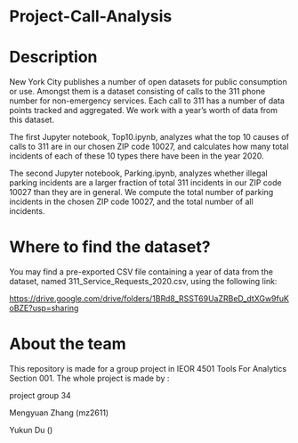 # Project-Call-Analysis

# Description
New York City publishes a number of open datasets for public consumption or use. Amongst them is a dataset consisting of calls to the 311 phone number for non-emergency services. Each call to 311 has a number of data points tracked and aggregated. We work with a year’s worth of data from this dataset.

The first Jupyter notebook, Top10.ipynb, analyzes what the top 10 causes of calls to 311 are in our chosen ZIP code 10027, and calculates how many total incidents of each of these 10 types there have been in the year 2020. 

The second Jupyter notebook, Parking.ipynb, analyzes whether illegal parking incidents are a larger fraction of total 311 incidents in our ZIP code 10027 than they are in general. We compute the total number of parking incidents in the chosen ZIP code 10027, and the total number of all incidents.

# Where to find the dataset?
You may find a pre-exported CSV file containing a year of data from the dataset, named 311_Service_Requests_2020.csv, using the following link:

https://drive.google.com/drive/folders/1BRd8_RSST69UaZRBeD_dtXGw9fuKoBZE?usp=sharing

# About the team
This repository is made for a group project in IEOR 4501 Tools For Analytics Section 001. The whole project is made by :

project group 34

Mengyuan Zhang (mz2611)

Yukun Du ()
